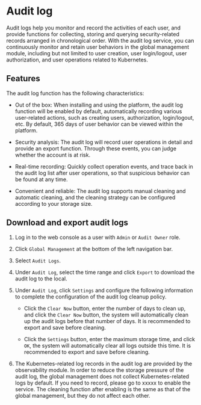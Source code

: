 # Audit log

Audit logs help you monitor and record the activities of each user, and provide functions for collecting, storing and querying security-related records arranged in chronological order.
With the audit log service, you can continuously monitor and retain user behaviors in the global management module, including but not limited to user creation, user login/logout, user authorization, and user operations related to Kubernetes.

## Features

The audit log function has the following characteristics:

- Out of the box: When installing and using the platform, the audit log function will be enabled by default, automatically recording various user-related actions, such as creating users, authorization, login/logout, etc. By default, 365 days of user behavior can be viewed within the platform.

- Security analysis: The audit log will record user operations in detail and provide an export function. Through these events, you can judge whether the account is at risk.

- Real-time recording: Quickly collect operation events, and trace back in the audit log list after user operations, so that suspicious behavior can be found at any time.

- Convenient and reliable: The audit log supports manual cleaning and automatic cleaning, and the cleaning strategy can be configured according to your storage size.

## Download and export audit logs

1. Log in to the web console as a user with `Admin` or `Audit Owner` role.

    

2. Click `Global Management` at the bottom of the left navigation bar.

    

3. Select `Audit Logs`.

    

4. Under `Audit Log`, select the time range and click `Export` to download the audit log to the local.

    

5. Under `Audit Log`, click `Settings` and configure the following information to complete the configuration of the audit log cleanup policy.

    

    - Click the `Clear Now` button, enter the number of days to clean up, and click the `Clear Now` button, the system will automatically clean up the audit logs before that number of days. It is recommended to export and save before cleaning.

    - Click the `Settings` button, enter the maximum storage time, and click `OK`, the system will automatically clear all logs outside this time. It is recommended to export and save before cleaning.

6. The Kubernetes-related log records in the audit log are provided by the observability module. In order to reduce the storage pressure of the audit log, the global management does not collect Kubernetes-related logs by default.
   If you need to record, please go to xxxxx to enable the service. The cleaning function after enabling is the same as that of the global management, but they do not affect each other.
